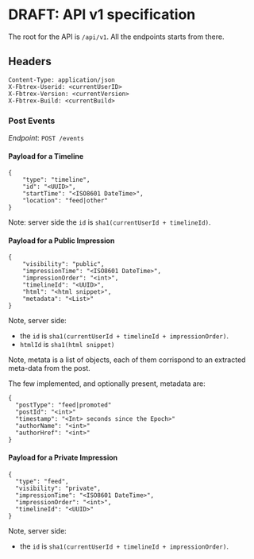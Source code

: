 # DRAFT: API v1 specification

The root for the API is `/api/v1`. All the endpoints starts from there.

## Headers
```
Content-Type: application/json
X-Fbtrex-Userid: <currentUserID>
X-Fbtrex-Version: <currentVersion>
X-Fbtrex-Build: <currentBuild>
```

### Post Events
*Endpoint*: `POST /events`


#### Payload for a Timeline
```
{
    "type": "timeline",
    "id": "<UUID>",
    "startTime": "<ISO8601 DateTime>",
    "location": "feed|other"
}
```

Note: server side the `id` is `sha1(currentUserId + timelineId)`.

#### Payload for a Public Impression
```
{
    "visibility": "public",
    "impressionTime": "<ISO8601 DateTime>",
    "impressionOrder": "<int>",
    "timelineId": "<UUID>",
    "html": "<html snippet>",
    "metadata": "<List>"
}
```

Note, server side:
 - the `id` is `sha1(currentUserId + timelineId + impressionOrder)`.
 - `htmlId` is `sha1(html snippet)`

Note, metata is a list of objects, each of them corrispond to an extracted
meta-data from the post.

The few implemented, and optionally present, metadata are:

```
{
  "postType": "feed|promoted"
  "postId": "<int>"
  "timestamp": "<Int> seconds since the Epoch>"
  "authorName": "<int>"
  "authorHref": "<int>"
}
```

#### Payload for a Private Impression
```
{
  "type": "feed",
  "visibility": "private",
  "impressionTime": "<ISO8601 DateTime>",
  "impressionOrder": "<int>",
  "timelineId": "<UUID>"
}
```

Note, server side:
 - the `id` is `sha1(currentUserId + timelineId + impressionOrder)`.
